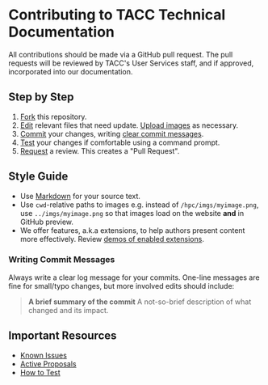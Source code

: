 # Contributing to TACC Technical Documentation

All contributions should be made via a GitHub pull request.  The pull requests will be reviewed by TACC's User Services staff, and if approved, incorporated into our documentation.

## Step by Step

1. [Fork][fork] this repository.
2. [Edit][edit] relevant files that need update.  [Upload images](https://docs.github.com/en/repositories/working-with-files/managing-files/adding-a-file-to-a-repository) as necessary.
3. [Commit][commit] your changes, writing [clear commit messages](#writing-commit-messages).
4. [Test][test] your changes if comfortable using a command prompt.
5. [Request][request] a review. This creates a "Pull Request".

## Style Guide

* Use [Markdown](https://www.markdownguide.org/) for your source text.
* Use `cwd`-relative paths to images e.g. instead of `/hpc/imgs/myimage.png`, use `../imgs/myimage.png` so that images load on the website **and** in GitHub preview.
* We offer features, a.k.a extensions, to help authors present content more effectively. Review [demos of enabled extensions](https://tacc.github.io/mkdocs-tacc/extensions/#demos).

### Writing Commit Messages

Always write a clear log message for your commits. One-line messages are fine for small/typo changes, but more involved edits should include:

> **A brief summary of the commit**
> A not-so-brief description of what changed and its impact.

## Important Resources

* [Known Issues][issues]
* [Active Proposals][proposals]
* [How to Test][test]

[issues]: https://github.com/TACC/TACC-Docs/issues
[proposals]: https://github.com/TACC/TACC-Docs/pulls
[test]: https://tacc.github.io/mkdocs-tacc/test/#test-locally

[fork]: https://docs.github.com/en/pull-requests/collaborating-with-pull-requests/working-with-forks/fork-a-repo
[edit]: https://docs.github.com/en/repositories/working-with-files/managing-files/editing-files
[commit]: https://docs.github.com/en/pull-requests/committing-changes-to-your-project/creating-and-editing-commits/about-commits
[request]: https://docs.github.com/en/pull-requests/collaborating-with-pull-requests/proposing-changes-to-your-work-with-pull-requests/creating-a-pull-request
